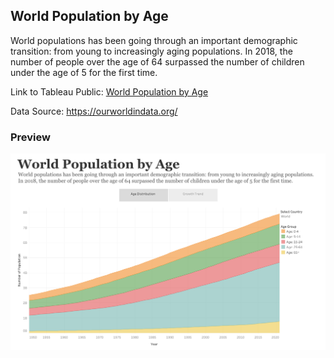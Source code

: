 ## World Population by Age

World populations has been going through an important demographic transition: from young to increasingly aging populations.
In 2018, the number of people over the age of 64 surpassed the number of children under the age of 5 for the first time.
   
Link to Tableau Public: [World Population by Age](https://public.tableau.com/app/profile/elmoallistair/viz/WorldPopulationbyAge_16702152984220/Story_1)

Data Source: https://ourworldindata.org/

### Preview

![img](preview.png)
